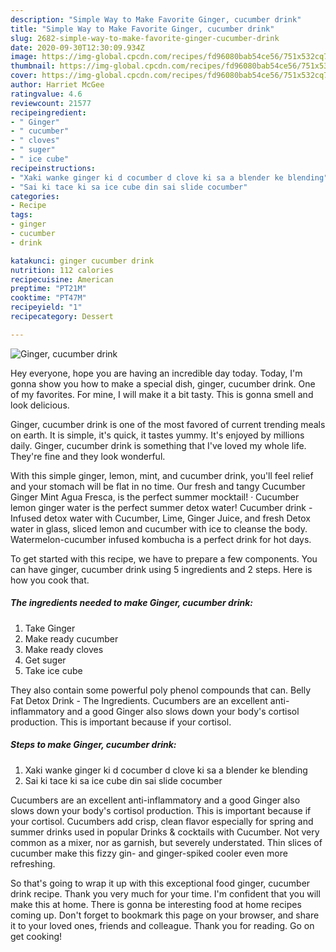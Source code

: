 ```yaml
---
description: "Simple Way to Make Favorite Ginger, cucumber drink"
title: "Simple Way to Make Favorite Ginger, cucumber drink"
slug: 2682-simple-way-to-make-favorite-ginger-cucumber-drink
date: 2020-09-30T12:30:09.934Z
image: https://img-global.cpcdn.com/recipes/fd96080bab54ce56/751x532cq70/ginger-cucumber-drink-recipe-main-photo.jpg
thumbnail: https://img-global.cpcdn.com/recipes/fd96080bab54ce56/751x532cq70/ginger-cucumber-drink-recipe-main-photo.jpg
cover: https://img-global.cpcdn.com/recipes/fd96080bab54ce56/751x532cq70/ginger-cucumber-drink-recipe-main-photo.jpg
author: Harriet McGee
ratingvalue: 4.6
reviewcount: 21577
recipeingredient:
- " Ginger"
- " cucumber"
- " cloves"
- " suger"
- " ice cube"
recipeinstructions:
- "Xaki wanke ginger ki d cocumber d clove ki sa a blender ke blending"
- "Sai ki tace ki sa ice cube din sai slide cocumber"
categories:
- Recipe
tags:
- ginger
- cucumber
- drink

katakunci: ginger cucumber drink 
nutrition: 112 calories
recipecuisine: American
preptime: "PT21M"
cooktime: "PT47M"
recipeyield: "1"
recipecategory: Dessert

---
```



![Ginger, cucumber drink](https://img-global.cpcdn.com/recipes/fd96080bab54ce56/751x532cq70/ginger-cucumber-drink-recipe-main-photo.jpg)

Hey everyone, hope you are having an incredible day today. Today, I'm gonna show you how to make a special dish, ginger, cucumber drink. One of my favorites. For mine, I will make it a bit tasty. This is gonna smell and look delicious.

Ginger, cucumber drink is one of the most favored of current trending meals on earth. It is simple, it's quick, it tastes yummy. It's enjoyed by millions daily. Ginger, cucumber drink is something that I've loved my whole life. They're fine and they look wonderful.

With this simple ginger, lemon, mint, and cucumber drink, you&#39;ll feel relief and your stomach will be flat in no time. Our fresh and tangy Cucumber Ginger Mint Agua Fresca, is the perfect summer mocktail! · Cucumber lemon ginger water is the perfect summer detox water! Cucumber drink - Infused detox water with Cucumber, Lime, Ginger Juice, and fresh Detox water in glass, sliced lemon and cucumber with ice to cleanse the body. Watermelon-cucumber infused kombucha is a perfect drink for hot days.


To get started with this recipe, we have to prepare a few components. You can have ginger, cucumber drink using 5 ingredients and 2 steps. Here is how you cook that.

<!--inarticleads1-->

##### The ingredients needed to make Ginger, cucumber drink:

1. Take  Ginger
1. Make ready  cucumber
1. Make ready  cloves
1. Get  suger
1. Take  ice cube


They also contain some powerful poly phenol compounds that can. Belly Fat Detox Drink - The Ingredients. Cucumbers are an excellent anti-inflammatory and a good Ginger also slows down your body&#39;s cortisol production. This is important because if your cortisol. 

<!--inarticleads2-->

##### Steps to make Ginger, cucumber drink:

1. Xaki wanke ginger ki d cocumber d clove ki sa a blender ke blending
1. Sai ki tace ki sa ice cube din sai slide cocumber


Cucumbers are an excellent anti-inflammatory and a good Ginger also slows down your body&#39;s cortisol production. This is important because if your cortisol. Cucumbers add crisp, clean flavor especially for spring and summer drinks used in popular Drinks &amp; cocktails with Cucumber. Not very common as a mixer, nor as garnish, but severely understated. Thin slices of cucumber make this fizzy gin- and ginger-spiked cooler even more refreshing. 

So that's going to wrap it up with this exceptional food ginger, cucumber drink recipe. Thank you very much for your time. I'm confident that you will make this at home. There is gonna be interesting food at home recipes coming up. Don't forget to bookmark this page on your browser, and share it to your loved ones, friends and colleague. Thank you for reading. Go on get cooking!
